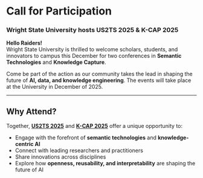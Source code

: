 # Call for Participation

### Wright State University hosts US2TS 2025 & K-CAP 2025

**Hello Raiders!**  
Wright State University is thrilled to welcome scholars, students, and innovators to campus this December for two conferences in **Semantic Technologies** and **Knowledge Capture**.

Come be part of the action as our community takes the lead in shaping the future of **AI, data, and knowledge engineering**. The events will take place at the University in December of 2025.

---

## Why Attend?

Together, **[US2TS 2025](./US2TS.md)** and **[K-CAP 2025](./K-CAP.md)** offer a unique opportunity to:

- Engage with the forefront of **semantic technologies** and **knowledge-centric AI**
- Connect with leading researchers and practitioners
- Share innovations across disciplines
- Explore how **openness, reusability, and interpretability** are shaping the future of AI
